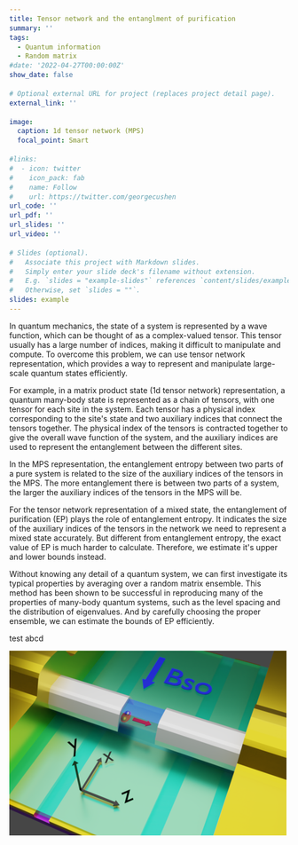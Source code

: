 ```yaml
---
title: Tensor network and the entanglment of purification
summary: ''
tags:
  - Quantum information
  - Random matrix
#date: '2022-04-27T00:00:00Z'
show_date: false

# Optional external URL for project (replaces project detail page).
external_link: ''

image:
  caption: 1d tensor network (MPS)
  focal_point: Smart

#links:
#  - icon: twitter
#    icon_pack: fab
#    name: Follow
#    url: https://twitter.com/georgecushen
url_code: ''
url_pdf: ''
url_slides: ''
url_video: ''

# Slides (optional).
#   Associate this project with Markdown slides.
#   Simply enter your slide deck's filename without extension.
#   E.g. `slides = "example-slides"` references `content/slides/example-slides.md`.
#   Otherwise, set `slides = ""`.
slides: example
---
```


In quantum mechanics, the state of a system is represented by a wave function, which can be thought of as a complex-valued tensor. This tensor usually has a large number of indices, making it difficult to manipulate and compute. To overcome this problem, we can use tensor network representation, which provides a way to represent and manipulate large-scale quantum states efficiently.

For example, in a matrix product state (1d tensor network) representation, a quantum many-body state is represented as a chain of tensors, with one tensor for each site in the system. Each tensor has a physical index corresponding to the site's state and two auxiliary indices that connect the tensors together. The physical index of the tensors is contracted together to give the overall wave function of the system, and the auxiliary indices are used to represent the entanglement between the different sites.

In the MPS representation, the entanglement entropy between two parts of a pure system is related to the size of the auxiliary indices of the tensors in the MPS. The more entanglement there is between two parts of a system, the larger the auxiliary indices of the tensors in the MPS will be.

For the tensor network representation of a mixed state, the entanglement of purification (EP) plays the role of entanglement entropy. It indicates the size of the auxiliary indices of the tensors in the network we need to represent a mixed state accurately. But different from entanglement entropy, the exact value of EP is much harder to calculate. Therefore, we estimate it's upper and lower bounds instead.

Without knowing any detail of a quantum system, we can first investigate its typical properties by averaging over a random matrix ensemble. This method has been shown to be successful in reproducing many of the properties of many-body quantum systems, such as the level spacing and the distribution of eigenvalues. And by carefully choosing the proper ensemble, we can estimate the bounds of EP efficiently.

test abcd

![Example Image](featured2.png)

